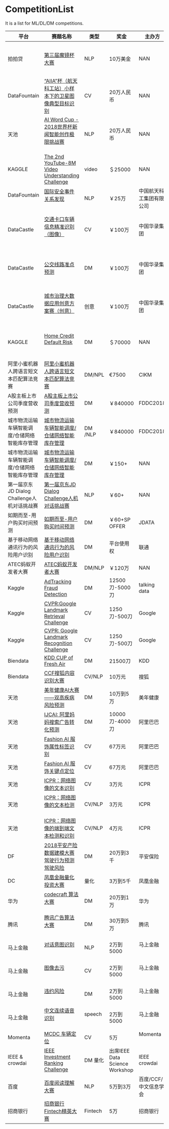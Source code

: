 # CompetitionList
It is a list for ML/DL/DM competitions. 

| 平台 | 赛题名称 | 类型 | 奖金 | 主办方 | 赛程 |
| -------- | ---------------------------------------- | ------ | ------------ | ------------ | ------------ |
| 拍拍贷   | [第三届魔镜杯大赛](https://ai.ppdai.com/mirror/goToMirrorDetail?mirrorId=1)               | NLP    | 10万美金| NAN  |  2018/06/10 00:00:00 - 2018/07/09 23:59:59, 30天    |
| DataFountain     | [“AIIA”杯（航天科工站）小样本下的卫星图像典型目标识别](http://www.datafountain.cn/#/competitions/288/intro)               | CV    | 20万人民币| NAN  |  6月7日-7月中旬    |
| 天池   | [AI Word Cup - 2018世界杯新闻智能创作极限挑战赛](https://tianchi.aliyun.com/competition/introduction.htm?raceId=231664)               | NLP    | 20万人民币| NAN  |  2018年6月14日至2018年7月2日    |
| KAGGLE   | [The 2nd YouTube-8M Video Understanding Challenge](https://www.kaggle.com/c/youtube8m-2018)               | video    | ＄25000| NAN  |  May 21, 2018- August 6, 2018 11:59 PM UTC    |
| DataFountain   | [国际安全事件关系发现](http://www.datafountain.cn/#/competitions/285/intro)               | NLP    | ￥25万| 中国航天科工集团有限公司  |  2018年 5月18日-7月5日     |
| DataCastle   | [交通卡口车辆信息精准识别（图像）](http://www.dcjingsai.com/static_page/cmpList.html)               | CV    | ￥100万| 中国华录集团  | 2018年5月16日 11:00--7月30日 15:00     |
| DataCastle   | [公交线路准点预测](http://www.dcjingsai.com/static_page/cmpList.html)               | DM    | ￥100万| 中国华录集团  | 2018年5月17日 11:00--8月15日  14:00     |
| DataCastle   | [城市治理大数据应用创意方案赛（创意）](http://www.dcjingsai.com/static_page/cmpList.html)               | 创意    | ￥100万| 中国华录集团  | 2018年5月15日 11:00--7月30日 15:00     |
| KAGGLE   | [Home Credit Default Risk](https://www.kaggle.com/c/home-credit-default-risk)               | DM    | ＄70000| NAN  | May 17, 2018- 29, 2018 - 11:59 PM UTC      |
| 阿里小蜜机器人跨语言短文本匹配算法竞赛   | [阿里小蜜机器人跨语言短文本匹配算法竞赛](https://tianchi.aliyun.com/competition/introduction.htm?raceId=231661)               | DM/NPL    | €7500| CIKM  | 2018年6月1日 10:00：评测启动      |
| A股主板上市公司季度营收预测   | [A股主板上市公司季度营收预测](https://tianchi.aliyun.com/competition/introduction.htm?raceId=231660)               | DM    | ￥840000| FDDC2018 | 初赛启动 5月18日      |
| 城市物流运输车辆智能调度/仓储网络智能库存管理   | [城市物流运输车辆智能调度/仓储网络智能库存管理](https://tianchi.aliyun.com/competition/introduction.htm?raceId=231659)               | DM /NLP   | ￥840000| FDDC2018 | 初赛启动 5月18日      |
| 城市物流运输车辆智能调度/仓储网络智能库存管理   | [城市物流运输车辆智能调度/仓储网络智能库存管理](https://jdata.jd.com/activity/goc/page/html/index.html)               | DM    | ￥150+| NAN | 初赛启动 2018年5月28日      |
| 第一届京东JD Dialog Challenge人机对话挑战赛   | [第一届京东JD Dialog Challenge人机对话挑战赛](http://jddc.jd.com/)               | NLP    | ￥60+| NAN | 初赛启动 2018年5月30日      |
| 如期而至-用户购买时间预测   | [如期而至-用户购买时间预测](https://jdata.jd.com/html/detail.html?id=2)               | DM    | ￥60+SP OFFER | JDATA | 初赛 2018年6月22日      |
| 基于移动网络通讯行为的风险用户识别   | [基于移动网络通讯行为的风险用户识别](https://jdata.jd.com/html/detail.html?id=3)               | DM    | 平台使用权 | 联通 | 初赛 2018年5月31日       |
| ATEC蚂蚁开发者大赛   | [ATEC蚂蚁开发者大赛](https://dc.cloud.alipay.com/index#/home)               | DM/NLP    | ￥120万 | NAN | 第一赛季 2018.07.14       |
| Kaggle   | [AdTracking Fraud Detection](https://www.kaggle.com/c/talkingdata-adtracking-fraud-detection)               | DM     | 12500刀-5000刀 | talking data | 05/07        |
| Kaggle   | [CVPR:Google Landmark Retrieval Challenge](https://www.kaggle.com/c/landmark-retrieval-challenge) | CV     | 1250刀-500刀   | Google       | 05/15        |
| Kaggle   | [CVPR: Google Landmark Recognition Challenge](https://www.kaggle.com/c/landmark-recognition-challenge) | CV     | 1250刀-500刀   | Google       | 05/15        |
| Biendata | [KDD CUP of Fresh Air](https://www.biendata.com/competition/kdd_2018/)                     | DM     | 21500刀       | KDD          | 05/31        |
| Biendata | [CCF搜狐内容识别大赛](https://www.biendata.com/competition/sohu2018/)                              | CV/NLP | 10万元         | 搜狐           | 05/21        |
| 天池       | [美年健康AI大赛——双高疾病风险预测](https://tianchi.aliyun.com/competition/introduction.htm?spm=5176.100066.0.0.4196d780C0Mdri&raceId=231654)                       | DM     | 10万到5万       | 美年健康         | 5/07         |
| 天池       | [IJCAI: 阿里妈妈搜索广告转化预测](https://tianchi.aliyun.com/competition/introduction.htm?spm=5176.100066.0.0.4196d780U7MpGV&raceId=231647)                      | DM     | 10000刀-4000刀 | 阿里巴巴         | 初赛4/23复赛5/15 |
| 天池       | [Fashion AI 服饰属性标签识别](https://tianchi.aliyun.com/competition/introduction.htm?spm=5176.100066.0.0.4196d780rmk5cQ&raceId=231649)                      | CV     | 67万元         | 阿里巴巴         | 初赛4/18复赛5/24 |
| 天池       |   [Fashion AI 服饰关键点定位](https://tianchi.aliyun.com/competition/introduction.htm?spm=5176.100066.0.0.4196d780Adnw8z&raceId=231648)                     | CV     | 67万元         | 阿里巴巴         | 初赛4/18复赛5/24 |
| 天池       | [ICPR：网络图像的文本识别](https://tianchi.aliyun.com/competition/introduction.htm?spm=5176.100066.0.0.4196d780ey53kD&raceId=231650)                           | CV     | 3万元          | ICPR         | 5/23         |
| 天池       | [ICPR：网络图像的文本检测](https://tianchi.aliyun.com/competition/introduction.htm?spm=5176.100066.0.0.4196d780ey53kD&raceId=231651)                           | CV/NLP | 3万元          | ICPR         | 5/23         |
| 天池       | [ICPR：网络图像的端到端文本检测和识别](https://tianchi.aliyun.com/competition/introduction.htm?spm=5176.100066.0.0.4196d780C0Mdri&raceId=231652)                     | CV/NLP | 4万元          | ICPR         | 5/23         |
| DF       | [2018平安产险数据建模大赛 驾驶行为预测驾驶风险](http://www.datafountain.cn/projects/pingan/)                | DM     | 20万到3千       | 平安保险         | 初赛6/12复赛7/10 |
| DC       | [凤凰金融量化投资大赛](http://www.dcjingsai.com/common/cmpt/%E5%87%A4%E5%87%B0%E9%87%91%E8%9E%8D%E9%87%8F%E5%8C%96%E6%8A%95%E8%B5%84%E5%A4%A7%E8%B5%9B_%E7%AB%9E%E8%B5%9B%E4%BF%A1%E6%81%AF.html)                             | 量化     | 3万到5千        | 凤凰金融         | 5/23         |
| 华为     | [codecraft 算法大赛](http://codecraft.devcloud.huaweicloud.com/home/GeneralIntro)                            | DM     | 20万到1万        | 华为         | 4/15初赛4/27复赛         |
| 腾讯     | [腾讯广告算法大赛](http://algo.tpai.qq.com/)                            | DM     | 30万到5万        | 腾讯         | 5/23初赛6/13复赛         |
| 马上金融   | [对话意图识别](https://aichallenge.msxf.com/#/subject/A/info)                            | NLP     | 2万到5000        | 马上金融         | 5/7初赛5/13复赛         |
| 马上金融    | [图像去污](https://aichallenge.msxf.com/#/subject/B/info)                             | CV     | 2万到5000        | 马上金融         | 5/7初赛5/13复赛         |
| 马上金融    | [违约风险](https://aichallenge.msxf.com/#/subject/D/info)                            | DM     | 2万到5000        | 马上金融         | 5/7初赛5/13复赛         |
| 马上金融    | [中文连续语音识别](https://aichallenge.msxf.com/#/subject/C/info)                     | speech     | 2万到5000        | 马上金融         | 5/7初赛5/13复赛         |
| Momenta   | [MCDC 车辆定位](https://mp.weixin.qq.com/s?__biz=MzI0MTcwODI2OQ==&mid=2247484179&idx=1&sn=b5456edb08a6c8f53b91fe1f9f08d2d5&chksm=e9063e91de71b7877387556a0f543070bf17d040a97103e8d9fb56a4701a9d7d870462f15ded&mpshare=1&scene=1&srcid=0327GNZjdrC4tVoP2tnhcZnJ&pass_ticket=zAokvGuDo9iAIXnbPH%2B0qnkVrb5sfaM2qyB54yTTGZJCSiS9bKj4DXKzgPfmtXID#rd)                       | CV     | 5万       | Momenta      | 现场赛       | 
| IEEE & crowdai | [IEEE Investment Ranking Challenge](https://www.crowdai.org/challenges/ieee-investment-ranking-challenge/leaderboards) | DM 量化| 出席IEEE Data Science Workshop | IEEE crowdai |4/30初赛|
| 百度 | [百度阅读理解大赛](http://mrc2018.cipsc.org.cn/) | NLP | 5万到3万 | 百度/CCF/中文信息学会 |4/30初赛|
| 招商银行 | [招商银行Fintech精英大赛](https://www.nowcoder.com/activity/2018cmbchina/index) | Fintech | 5万 | 招商银行 |4/22初赛|

